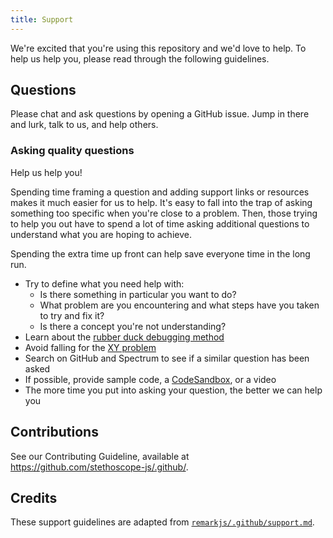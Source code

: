 ```yaml
---
title: Support
---
```


We're excited that you're using this repository and we'd love to help. To help us help you, please read through the following guidelines.

## Questions

Please chat and ask questions by opening a GitHub issue. Jump in there and lurk, talk to us, and help others.

### Asking quality questions

Help us help you!

Spending time framing a question and adding support links or resources makes it much easier for us to help. It's easy to fall into the trap of asking something too specific when you're close to a problem. Then, those trying to help you out have to spend a lot of time asking additional questions to understand what you are hoping to achieve.

Spending the extra time up front can help save everyone time in the long run.

- Try to define what you need help with:
  - Is there something in particular you want to do?
  - What problem are you encountering and what steps have you taken to try and fix it?
  - Is there a concept you're not understanding?
- Learn about the [rubber duck debugging method](https://rubberduckdebugging.com)
- Avoid falling for the [XY problem](https://meta.stackexchange.com/questions/66377/what-is-the-xy-problem/66378#66378)
- Search on GitHub and Spectrum to see if a similar question has been asked
- If possible, provide sample code, a [CodeSandbox](https://codesandbox.io), or a video
- The more time you put into asking your question, the better we can help you

## Contributions

See our Contributing Guideline, available at https://github.com/stethoscope-js/.github/.

## Credits

These support guidelines are adapted from [`remarkjs/.github/support.md`](https://github.com/remarkjs/.github/blob/master/support.md).
